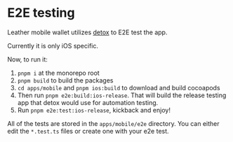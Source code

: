 # E2E testing

Leather mobile wallet utilizes [detox](https://github.com/wix/Detox) to E2E test the app.

Currently it is only iOS specific.

Now, to run it:

1. `pnpm i` at the monorepo root
2. `pnpm build` to build the packages
3. `cd apps/mobile` and `pnpm ios:build` to download and build cocoapods
4. Then run `pnpm e2e:build:ios-release`. That will build the release testing app that detox would use for automation testing.
5. Run `pnpm e2e:test:ios-release`, kickback and enjoy!

All of the tests are stored in the `apps/mobile/e2e` directory. You can either edit the `*.test.ts` files or create one with your e2e test.
